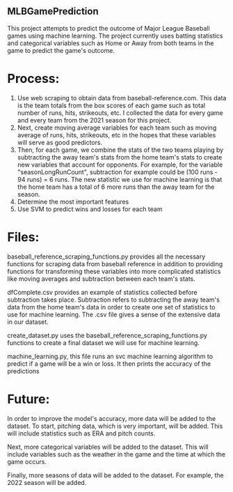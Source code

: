 ## MLBGamePrediction

This project attempts to predict the outcome of Major League Baseball games using machine learning. The project currently uses batting statistics and categorical variables such as Home or Away from both teams in the game to predict the game's outcome. 

# Process:

1. Use web scraping to obtain data from baseball-reference.com. This data is the team totals from the box scores of each game such as total number of runs, hits, strikeouts, etc. I collected the data for every game and every team from the 2021 season for this project.
2. Next, create moving average variables for each team such as moving average of runs, hits, strikeouts, etc in the hopes that these variables will serve as good predictors.
3. Then, for each game, we combine the stats of the two teams playing by subtracting the away team's stats from the home team's stats to create new variables that account for opponents. For example, for the variable "seasonLongRunCount", subtraction for example could be (100 runs - 94 runs) = 6 runs. The new statistic we use for machine learning is that the home team has a total of 6 more runs than the away team for the season.
4. Determine the most important features
5. Use SVM to predict wins and losses for each team


# Files: 

baseball_reference_scraping_functions.py provides all the necessary functions for scraping data from baseball reference in addition to providing functions for transforming these variables into more complicated statistics like moving averages and subtraction between each team's stats. 

dfComplete.csv provides an example of statistics collected before subtraction takes place. Subtraction refers to subtracting the away team's data from the home team's data in order to create one set of statistics to use for machine learning. The .csv file gives a sense of the extensive data in our dataset.

create_dataset.py uses the baseball_reference_scraping_functions.py functions to create a final dataset we will use for machine learning.

machine_learning.py, this file runs an svc machine learning algorithm to predict if a game will be a win or loss. It then prints the accuracy of the predictions

# Future:

In order to improve the model's accuracy, more data will be added to the dataset. To start, pitching data, which is very important, will be added. This will include statistics such as ERA and pitch counts. 

Next, more categorical variables will be added to the dataset. This will include variables such as the weather in the game and the time at which the game occurs.

Finally, more seasons of data will be added to the dataset. For example, the 2022 season will be added.
